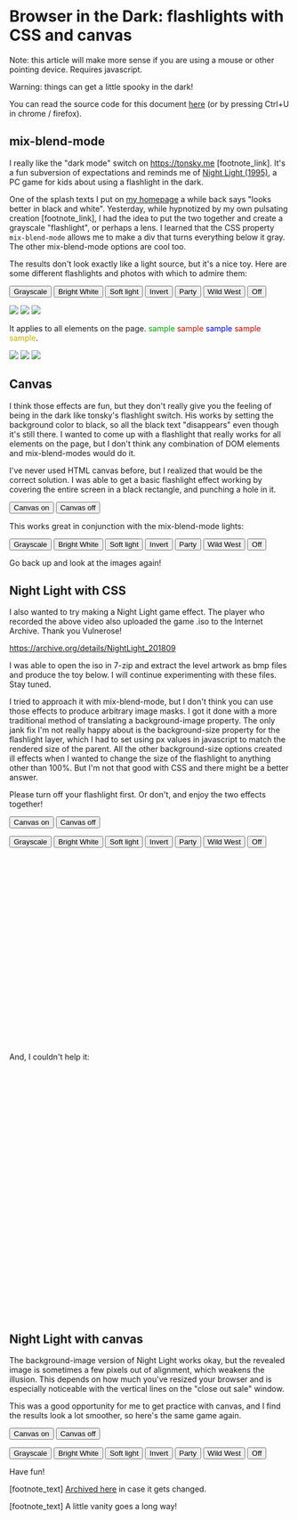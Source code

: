 Browser in the Dark: flashlights with CSS and canvas
====================================================

<style>
@keyframes filmgrain
{
    from
    {
        background-position: -20px -20px;
        transform: rotate(0deg);
    }
    33%
    {
        background-position: 20px 20px;
        transform: rotate(-45deg);
    }
    66%
    {
        background-position: -20px 20px;
        transform: rotate(111deg);
    }
    to
    {
        background-position: 20px -20px;
        transform: rotate(-265deg);
    }
}
@keyframes party
{
    from
    {
        filter: hue-rotate(0deg);
        transform: rotate(0deg);
    }
    50%
    {
        filter: hue-rotate(180deg);
        transform: rotate(360deg);
    }
    to
    {
        filter: hue-rotate(360deg);
        transform: rotate(720deg);
    }
}

body .hide_when_light { display: none; }
body .hide_when_dark { display: initial; }
body.canvas_active .hide_when_light { display: initial; }
body.canvas_active .hide_when_dark { display: none; }

/******************************************************************************/

#flashlight
{
    position: fixed;
    z-index: 1;
    pointer-events: none;

    width: 250px;
    height: 250px;
    border-radius: 100%;
}
#flashlight.grayscale
{
    background-color: gray;
    mix-blend-mode: saturation;
}
#flashlight.white
{
    background-color: white;
    mix-blend-mode: overlay;
}
#flashlight.soft_light
{
    background-color: white;
    mix-blend-mode: soft-light;
    filter: blur(20px);
}
#flashlight.invert
{
    background-color: white;
    mix-blend-mode: difference;
}
#flashlight.party
{
    background-color: red;
    mix-blend-mode: color;

    border-radius: 0;
    animation-name: party;
    animation-duration: 5s;
    animation-timing-function: linear;
    animation-iteration-count: infinite;
}
#flashlight.wild_west
{
    background-color: goldenrod;
    background-image: url("whitenoise.png");
    background-blend-mode: luminosity;
    mix-blend-mode: color;

    animation-name: filmgrain;
    animation-duration: 0.2s;
    animation-timing-function: linear;
    animation-iteration-count: infinite;
}

/******************************************************************************/

#fullpage_canvas
{
    position: fixed;
    z-index: 1;
    pointer-events: none;
    top: 0;
    bottom: 0;
    left: 0;
    right: 0;
    width: 100%;
    /* On android chrome, scrolling the page causes the nav bar to recede,
    and that creates visible space below the canvas before the resize event
    is called. We intentionally oversize it to keep everything hidden. */
    height: 150%;
}

/******************************************************************************/

.nightlight_game_dom
{
    position: relative;
    width: 100%;
    overflow: hidden;
    margin-block-start: 1em;
    margin-block-end: 1em;
}
.nightlight_game_dom .layer1,
.nightlight_game_dom .layer2
{
    position: absolute;
}
.nightlight_game_dom .layer1
{
    width: 100%;
    aspect-ratio: inherit;
    background-size: contain;
    background-repeat: no-repeat;
}
.nightlight_game_dom .layer2
{
    display: none;

    pointer-events: none;
    border-radius: 100%;
    background-repeat: no-repeat;
    aspect-ratio: 1/1;
}

#nightlight_bedroom_dom
{
    aspect-ratio: 512/344;
}
#nightlight_bedroom_dom .layer1
{
    background-image: url("nightlight_1.png");
}
#nightlight_bedroom_dom .layer2
{
    background-image: url("nightlight_2.png");
    height: 30%;
}

#nightlight_theylive_obey_dom
{
    aspect-ratio: 1920/816;
}
#nightlight_theylive_obey_dom .layer1
{
    background-image: url("theylive_obey_1.jpg");
}
#nightlight_theylive_obey_dom .layer2
{
    background-image: url("theylive_obey_2.jpg");
    height: 50%;
}

#nightlight_theylive_consume_dom
{
    aspect-ratio: 1920/816;
}
#nightlight_theylive_consume_dom .layer1
{
    background-image: url("theylive_consume_1.jpg");
}
#nightlight_theylive_consume_dom .layer2
{
    background-image: url("theylive_consume_2.jpg");
    height: 50%;
}

/******************************************************************************/

.nightlight_game_canvas
{
    width: 100%;
    margin-block-start: 1em;
    margin-block-end: 1em;
}
#nightlight_bedroom_canvas
{
    aspect-ratio: 512/344;
}
#nightlight_theylive_obey_canvas
{
    aspect-ratio: 1920/816;
}
#nightlight_theylive_consume_canvas
{
    aspect-ratio: 1920/816;
}
</style>

Note: this article will make more sense if you are using a mouse or other pointing device. Requires javascript.

Warning: things can get a little spooky in the dark!

You can read the source code for this document [here](https://github.com/voussoir/voussoir.net/raw/master/voussoir.net/writing/browser_in_the_dark/browser_in_the_dark.md) (or by pressing Ctrl+U in chrome / firefox).

## mix-blend-mode

<div id="flashlight"></div>

I really like the "dark mode" switch on https://tonsky.me [footnote_link]. It's a fun subversion of expectations and reminds me of [Night Light (1995)](https://www.youtube.com/watch?v=KYDoBcFcGM8), a PC game for kids about using a flashlight in the dark.

One of the splash texts I put on [my homepage](/?justthesplash) a while back says "looks better in black and white". Yesterday, while hypnotized by my own pulsating creation [footnote_link], I had the idea to put the two together and create a grayscale "flashlight", or perhaps a lens. I learned that the CSS property `mix-blend-mode` allows me to make a div that turns everything below it gray. The other mix-blend-mode options are cool too.

The results don't look exactly like a light source, but it's a nice toy. Here are some different flashlights and photos with which to admire them:

<p>
<button onclick="return set_flashlight_mode('grayscale');">Grayscale</button>
<button onclick="return set_flashlight_mode('white');">Bright White</button>
<button onclick="return set_flashlight_mode('soft_light');">Soft light</button>
<button onclick="return set_flashlight_mode('invert');">Invert</button>
<button onclick="return set_flashlight_mode('party');">Party</button>
<button onclick="return set_flashlight_mode('wild_west');">Wild West</button>
<button onclick="return set_flashlight_mode('');">Off</button>
</p>

<img class="spooky_image" src="the_bear.jpg" data-dark-src="the_bear_spooky.jpg"/>

<img class="spooky_image" src="shining.jpg" data-dark-src="shining_spooky.jpg"/>

<img class="spooky_image" src="all_american_murder.jpg" data-dark-src="all_american_murder_spooky.jpg"/>

<span class="hide_when_dark">It applies to all elements on the page. <font color="ivysaur">sample</font> <font color="charmeleon">sample</font> <font color="squirtle">sample</font> <font color="chucknorris">sample</font> <font color="cabs">sample</font>. <!-- https://stackoverflow.com/questions/8318911/why-does-html-think-chucknorris-is-a-color --></span>

<span class="hide_when_light"><font color="red">♫ It's just your imagination<br/>♫ night time fascination</font></span>

<img class="spooky_image" src="dancer_in_the_dark.jpg" data-dark-src="dancer_in_the_dark_spooky.jpg"/>

<img class="spooky_image" src="the_tracker.jpg" data-dark-src="the_tracker_spooky.jpg"/>

<img class="spooky_image" src="hellraiser.jpg" data-dark-src="hellraiser_spooky.jpg"/>

## Canvas

<canvas id="fullpage_canvas"></canvas>

I think those effects are fun, but they don't really give you the feeling of being in the dark like tonsky's flashlight switch. His works by setting the background color to black, so all the black text "disappears" even though it's still there. I wanted to come up with a flashlight that really works for all elements on the page, but I don't think any combination of DOM elements and mix-blend-modes would do it.

I've never used HTML canvas before, but I realized that would be the correct solution. I was able to get a basic flashlight effect working by covering the entire screen in a black rectangle, and punching a hole in it.

<p>
<button onclick="return enable_fullpage_canvas(event);">Canvas on</button>
<button onclick="return disable_fullpage_canvas(event);">Canvas off</button>
</p>

<span class="hide_when_light">If at any time you need to come back, all you must do is open your eyes.</span>

This works great in conjunction with the mix-blend-mode lights:

<p>
<button onclick="return set_flashlight_mode('grayscale');">Grayscale</button>
<button onclick="return set_flashlight_mode('white');">Bright White</button>
<button onclick="return set_flashlight_mode('soft_light');">Soft light</button>
<button onclick="return set_flashlight_mode('invert');">Invert</button>
<button onclick="return set_flashlight_mode('party');">Party</button>
<button onclick="return set_flashlight_mode('wild_west');">Wild West</button>
<button onclick="return set_flashlight_mode('');">Off</button>
</p>

Go back up and look at the images again!

## Night Light with CSS

I also wanted to try making a Night Light game effect. The player who recorded the above video also uploaded the game .iso to the Internet Archive. Thank you Vulnerose!

https://archive.org/details/NightLight_201809

I was able to open the iso in 7-zip and extract the level artwork as bmp files and produce the toy below. I will continue experimenting with these files. Stay tuned.

I tried to approach it with mix-blend-mode, but I don't think you can use those effects to produce arbitrary image masks. I got it done with a more traditional method of translating a background-image property. The only jank fix I'm not really happy about is the background-size property for the flashlight layer, which I had to set using px values in javascript to match the rendered size of the parent. All the other background-size options created ill effects when I wanted to change the size of the flashlight to anything other than 100%. But I'm not that good with CSS and there might be a better answer.

Please turn off your flashlight first. Or don't, and enjoy the two effects together!

<p>
<button onclick="return enable_fullpage_canvas(event);">Canvas on</button>
<button onclick="return disable_fullpage_canvas(event);">Canvas off</button>
</p>

<p>
<button onclick="return set_flashlight_mode('grayscale');">Grayscale</button>
<button onclick="return set_flashlight_mode('white');">Bright White</button>
<button onclick="return set_flashlight_mode('soft_light');">Soft light</button>
<button onclick="return set_flashlight_mode('invert');">Invert</button>
<button onclick="return set_flashlight_mode('party');">Party</button>
<button onclick="return set_flashlight_mode('wild_west');">Wild West</button>
<button onclick="return set_flashlight_mode('');">Off</button>
</p>

<div id="nightlight_bedroom_dom" class="nightlight_game_dom">
    <div class="layer1"></div>
    <div class="layer2"></div>
</div>

And, I couldn't help it:

<div id="nightlight_theylive_obey_dom" class="nightlight_game_dom">
    <div class="layer1"></div>
    <div class="layer2"></div>
</div>

<div id="nightlight_theylive_consume_dom" class="nightlight_game_dom">
    <div class="layer1"></div>
    <div class="layer2"></div>
</div>

## Night Light with canvas

The background-image version of Night Light works okay, but the revealed image is sometimes a few pixels out of alignment, which weakens the illusion. This depends on how much you've resized your browser and is especially noticeable with the vertical lines on the "close out sale" window.

This was a good opportunity for me to get practice with canvas, and I find the results look a lot smoother, so here's the same game again.

<p>
<button onclick="return enable_fullpage_canvas(event);">Canvas on</button>
<button onclick="return disable_fullpage_canvas(event);">Canvas off</button>
</p>

<p>
<button onclick="return set_flashlight_mode('grayscale');">Grayscale</button>
<button onclick="return set_flashlight_mode('white');">Bright White</button>
<button onclick="return set_flashlight_mode('soft_light');">Soft light</button>
<button onclick="return set_flashlight_mode('invert');">Invert</button>
<button onclick="return set_flashlight_mode('party');">Party</button>
<button onclick="return set_flashlight_mode('wild_west');">Wild West</button>
<button onclick="return set_flashlight_mode('');">Off</button>
</p>

<canvas id="nightlight_bedroom_canvas" class="nightlight_game_canvas"></canvas>

<canvas id="nightlight_theylive_obey_canvas" class="nightlight_game_canvas"></canvas>

<canvas id="nightlight_theylive_consume_canvas" class="nightlight_game_canvas"></canvas>

Have fun!

[footnote_text] [Archived here](https://web.archive.org/web/20220314193025/https://tonsky.me/) in case it gets changed.

[footnote_text] A little vanity goes a long way!

<script>
function set_flashlight_mode(mode)
{
    light = document.getElementById("flashlight");
    light.className = mode;
}
function move_flashlight(event)
{
    light = document.getElementById("flashlight");
    light.style.left = `${event.clientX - 125}px`;
    light.style.top = `${event.clientY - 125}px`;
}

////////////////////////////////////////////////////////////////////////////////////////////////////

const fullpage_canvas = document.getElementById("fullpage_canvas");
let fullpage_canvas_enabled = false;

function preload_spooky_images()
{
    for (const img of document.getElementsByClassName("spooky_image"))
    {
        img.dataset.lightSrc = img.src;

        const spooky = new Image();
        spooky.src = img.dataset.darkSrc;
        window[Math.random()] = spooky;
    }
}
function move_canvas_flashlight(event)
{
    // console.log(event);
    if (! fullpage_canvas_enabled)
    {
        return;
    }
    const ctx = fullpage_canvas.getContext('2d');
    ctx.clearRect(0, 0, fullpage_canvas.width, fullpage_canvas.height);
    const region = new Path2D();
    // A little padding off screen helps ensure no slivers of light.
    region.rect(-10, -10, fullpage_canvas.width+20, fullpage_canvas.height+20);
    region.ellipse(event.clientX, event.clientY, 125, 125, Math.PI / 4, 0, 2 * Math.PI);
    ctx.fill(region, "evenodd");
}
function enable_fullpage_canvas(event)
{
    const ctx = fullpage_canvas.getContext("2d");
    ctx.rect(0, 0, fullpage_canvas.width, fullpage_canvas.height);
    ctx.fill()
    fullpage_canvas_enabled = true;

    document.body.classList.add("canvas_active");

    for (const img of document.getElementsByClassName("spooky_image"))
    {
        img.src = img.dataset.darkSrc;
        img.onload = null;
    }

    move_canvas_flashlight(event);
}
function disable_fullpage_canvas(event)
{
    // I want to wait for all the images to switch back before hiding the canvas.
    let wait_count = 0;
    function onload(event)
    {
        wait_count -= 1;
        if (wait_count > 0)
        {
            return;
        }
        const ctx = fullpage_canvas.getContext('2d');
        ctx.clearRect(0, 0, fullpage_canvas.width, fullpage_canvas.height);
        fullpage_canvas_enabled = false;
        document.body.classList.remove("canvas_active");
    }
    for (const img of document.getElementsByClassName("spooky_image"))
    {
        img.src = img.dataset.lightSrc;
        img.onload = onload;
        wait_count += 1;
    }

}
function resize_fullpage_canvas(event)
{
    fullpage_canvas.width = fullpage_canvas.offsetWidth;
    fullpage_canvas.height = fullpage_canvas.offsetHeight;
    move_canvas_flashlight(event);
}

////////////////////////////////////////////////////////////////////////////////////////////////////

function move_nightlight(event)
{
    const game = event.target.closest(".nightlight_game_dom");
    const l2 = game.querySelector(".layer2");
    const middle = l2.offsetWidth / 2;
    const x = event.offsetX - middle;
    const y = event.offsetY - middle;
    l2.style.left = x + "px";
    l2.style.top = y + "px";
    l2.style.backgroundPosition = `${x * -1}px ${y * -1}px`;
}
function enable_nightlight(event)
{
    const game = event.target.closest(".nightlight_game_dom");
    const l2 = game.querySelector(".layer2");
    l2.style.display = "block";
}
function disable_nightlight(event)
{
    const game = event.target.closest(".nightlight_game_dom");
    const l2 = game.querySelector(".layer2");
    l2.style.display = "";
}
function resize_nightlight(event)
{
    for (const game of document.getElementsByClassName("nightlight_game_dom"))
    {
        // console.log(game);
        const l1 = game.querySelector(".layer1");
        const l2 = game.querySelector(".layer2");

        const x = l1.offsetWidth;
        const y = l1.offsetHeight;
        l2.style.backgroundSize = `${x}px ${y}px`;
    }
}

////////////////////////////////////////////////////////////////////////////////////////////////////

const nightlight_bedroom_canvas = document.getElementById("nightlight_bedroom_canvas");
nightlight_bedroom_canvas.image_dark = new Image();
nightlight_bedroom_canvas.image_dark.src = "nightlight_1.png";
nightlight_bedroom_canvas.image_light = new Image();
nightlight_bedroom_canvas.image_light.src = "nightlight_2.png";

const nightlight_theylive_obey_canvas = document.getElementById("nightlight_theylive_obey_canvas");
nightlight_theylive_obey_canvas.image_dark = new Image();
nightlight_theylive_obey_canvas.image_dark.src = "theylive_obey_1.jpg";
nightlight_theylive_obey_canvas.image_light = new Image();
nightlight_theylive_obey_canvas.image_light.src = "theylive_obey_2.jpg";

const nightlight_theylive_consume_canvas = document.getElementById("nightlight_theylive_consume_canvas");
nightlight_theylive_consume_canvas.image_dark = new Image();
nightlight_theylive_consume_canvas.image_dark.src = "theylive_consume_1.jpg";
nightlight_theylive_consume_canvas.image_light = new Image();
nightlight_theylive_consume_canvas.image_light.src = "theylive_consume_2.jpg";

function nightlight_canvas_justdark(game)
{
    if (! game.image_dark.complete)
    {
        setTimeout(() => {nightlight_canvas_justdark(game);}, 100);
    }
    const ctx = game.getContext("2d");
    ctx.clearRect(0, 0, game.width, game.height);

    ctx.globalCompositeOperation = "source-over";
    ctx.drawImage(game.image_dark, 0, 0, game.width, game.height);
}

function move_nightlight_canvas(event)
{
    const game = event.target.closest(".nightlight_game_canvas");
    if (! (game.image_dark.complete && game.image_light.complete))
    {
        return;
    }
    const ctx = game.getContext("2d");
    ctx.clearRect(0, 0, game.width, game.height);

    ctx.globalCompositeOperation = "source-over";
    ctx.drawImage(game.image_light, 0, 0, game.width, game.height);

    ctx.globalCompositeOperation = "destination-in";
    ctx.beginPath();
    const light_size = game.height / 6;
    ctx.ellipse(event.offsetX, event.offsetY, light_size, light_size, Math.PI / 4, 0, 2 * Math.PI);
    ctx.closePath();
    ctx.fill();

    ctx.globalCompositeOperation = "destination-over";
    ctx.drawImage(game.image_dark, 0, 0, game.width, game.height);
}

function resize_nightlight_canvas(event)
{
    for (const game of document.getElementsByClassName("nightlight_game_canvas"))
    {
        game.width = game.offsetWidth;
        game.height = game.offsetHeight;
        nightlight_canvas_justdark(game);
    }
}

////////////////////////////////////////////////////////////////////////////////////////////////////

function on_pageload()
{
    // mix flashlight

    document.body.addEventListener("mousemove", move_flashlight);

    // fullpage flashlight

    preload_spooky_images();
    document.body.addEventListener("mousemove", move_canvas_flashlight);
    window.addEventListener("resize", resize_fullpage_canvas);
    resize_fullpage_canvas();

    // dom nightlight

    for (const game of document.getElementsByClassName("nightlight_game_dom"))
    {
        game.addEventListener("mousemove", move_nightlight);
        game.addEventListener("mouseenter", enable_nightlight);
        game.addEventListener("mouseleave", disable_nightlight);
    }
    window.addEventListener("resize", resize_nightlight);
    resize_nightlight();

    // canvas nightlight

    for (const game of document.getElementsByClassName("nightlight_game_canvas"))
    {
        game.addEventListener("mousemove", move_nightlight_canvas);
        game.addEventListener("mouseleave", () => {nightlight_canvas_justdark(game);});
    }
    window.addEventListener("resize", resize_nightlight_canvas);
    resize_nightlight_canvas();
}
document.addEventListener("DOMContentLoaded", on_pageload);
</script>
